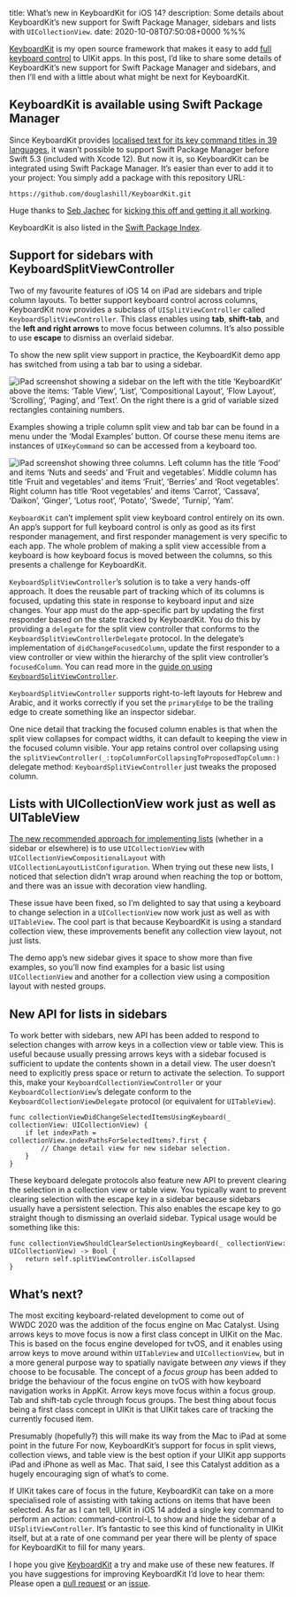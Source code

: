 title: What’s new in KeyboardKit for iOS 14?
description: Some details about KeyboardKit’s new support for Swift Package Manager, sidebars and lists with `UICollectionView`.
date: 2020-10-08T07:50:08+0000
%%%

[KeyboardKit][] is my open source framework that makes it easy to add [full keyboard control](/keyboard-control/) to UIKit apps. In this post, I’d like to share some details of KeyboardKit’s new support for Swift Package Manager and sidebars, and then I’ll end with a little about what might be next for KeyboardKit.

## KeyboardKit is available using Swift Package Manager

Since KeyboardKit provides [localised text for its key command titles in 39 languages](/localisation-using-apples-glossaries/), it wasn’t possible to support Swift Package Manager before Swift 5.3 (included with Xcode 12). But now it is, so KeyboardKit can be integrated using Swift Package Manager. It’s easier than ever to add it to your project: You simply add a package with this repository URL:

    https://github.com/douglashill/KeyboardKit.git

Huge thanks to [Seb Jachec](https://twitter.com/Iamsebj) for [kicking this off and getting it all working](https://github.com/douglashill/KeyboardKit/pull/10).

KeyboardKit is also listed in the [Swift Package Index](https://swiftpackageindex.com/douglashill/KeyboardKit).

## Support for sidebars with KeyboardSplitViewController

Two of my favourite features of iOS 14 on iPad are sidebars and triple column layouts. To better support keyboard control across columns, KeyboardKit now provides a subclass of `UISplitViewController` called `KeyboardSplitViewController`. This class enables using **tab**, **shift-tab**, and the **left and right arrows** to move focus between columns. It’s also possible to use **escape** to dismiss an overlaid sidebar.

To show the new split view support in practice, the KeyboardKit demo app has switched from using a tab bar to using a sidebar.

![iPad screenshot showing a sidebar on the left with the title ‘KeyboardKit’ above the items: ‘Table View’, ‘List’, ‘Compositional Layout’, ‘Flow Layout’, ‘Scrolling’, ‘Paging’, and ‘Text’. On the right there is a grid of variable sized rectangles containing numbers.](sidebar.png)

Examples showing a triple column split view and tab bar can be found in a menu under the ‘Modal Examples’ button. Of course these menu items are instances of `UIKeyCommand` so can be accessed from a keyboard too.

![iPad screenshot showing three columns. Left column has the title ‘Food’ and items ‘Nuts and seeds’ and ‘Fruit and vegetables’. Middle column has title ‘Fruit and vegetables’ and items ‘Fruit’, ‘Berries’ and ‘Root vegetables’. Right column has title ‘Root vegetables’ and items ‘Carrot’, ‘Cassava’, ‘Daikon’, ‘Ginger’, ‘Lotus root’, ‘Potato’, ‘Swede’, ‘Turnip’, ‘Yam’.](triple-column.png)

`KeyboardKit` can’t implement split view keyboard control entirely on its own. An app’s support for full keyboard control is only as good as its first responder management, and first responder management is very specific to each app. The whole problem of making a split view accessible from a keyboard is how keyboard focus is moved between the columns, so this presents a challenge for KeyboardKit.

`KeyboardSplitViewController`’s solution is to take a very hands-off approach. It does the reusable part of tracking which of its columns is focused, updating this state in response to keyboard input and size changes. Your app must do the app-specific part by updating the first responder based on the state tracked by KeyboardKit. You do this by providing a `delegate` for the split view controller that conforms to the `KeyboardSplitViewControllerDelegate` protocol. In the delegate’s implementation of `didChangeFocusedColumn`, update the first responder to a view controller or view within the hierarchy of the split view controller’s `focusedColumn`. You can read more in the [guide on using `KeyboardSplitViewController`](https://github.com/douglashill/KeyboardKit/blob/main/KeyboardKit/KeyboardSplitViewController.md).

`KeyboardSplitViewController` supports right-to-left layouts for Hebrew and Arabic, and it works correctly if you set the `primaryEdge` to be the trailing edge to create something like an inspector sidebar.

One nice detail that tracking the focused column enables is that when the split view collapses for compact widths, it can default to keeping the view in the focused column visible. Your app retains control over collapsing using the `splitViewController(_:topColumnForCollapsingToProposedTopColumn:)` delegate method: `KeyboardSplitViewController` just tweaks the proposed column.

## Lists with UICollectionView work just as well as UITableView

[The new recommended approach for implementing lists](https://pspdfkit.com/blog/2020/the-case-for-lists-in-uicollectionview/) (whether in a sidebar or elsewhere) is to use `UICollectionView` with `UICollectionViewCompositionalLayout` with `UICollectionLayoutListConfiguration`. When trying out these new lists, I noticed that selection didn’t wrap around when reaching the top or bottom, and there was an issue with decoration view handling.

These issue have been fixed, so I’m delighted to say that using a keyboard to change selection in a `UICollectionView` now work just as well as with `UITableView`. The cool part is that because KeyboardKit is using a standard collection view, these improvements benefit any collection view layout, not just lists.

The demo app’s new sidebar gives it space to show more than five examples, so you’ll now find examples for a basic list using `UICollectionView` and another for a collection view using a composition layout with nested groups.

## New API for lists in sidebars

To work better with sidebars, new API has been added to respond to selection changes with arrow keys in a collection view or table view. This is useful because usually pressing arrows keys with a sidebar focused is sufficient to update the contents shown in a detail view. The user doesn’t need to explicitly press space or return to activate the selection. To support this, make your `KeyboardCollectionViewController` or your `KeyboardCollectionView`’s delegate conform to the `KeyboardCollectionViewDelegate` protocol (or equivalent for `UITableView`).

<pre><code class="hljs"><span class="hljs-function"><span class="hljs-keyword">func</span> <span class="hljs-title">collectionViewDidChangeSelectedItemsUsingKeyboard</span><span class="hljs-params">(<span class="hljs-number">_</span> collectionView: UICollectionView)</span></span> {
    <span class="hljs-keyword">if</span> <span class="hljs-keyword">let</span> indexPath = collectionView.<span class="hljs-attribute">indexPathsForSelectedItems</span>?.<span class="hljs-attribute">first</span> {
        <span class="hljs-comment">// Change detail view for new sidebar selection.</span>
    }
}
</code></pre>

These keyboard delegate protocols also feature new API to prevent clearing the selection in a collection view or table view. You typically want to prevent clearing selection with the escape key in a sidebar because sidebars usually have a persistent selection. This also enables the escape key to go straight though to dismissing an overlaid sidebar. Typical usage would be something like this:

<pre><code class="hljs"><span class="hljs-function"><span class="hljs-keyword">func</span> <span class="hljs-title">collectionViewShouldClearSelectionUsingKeyboard</span><span class="hljs-params">(<span class="hljs-number">_</span> collectionView: UICollectionView)</span></span> -&gt; <span class="hljs-type">Bool</span> {
    <span class="hljs-keyword">return</span> <span class="hljs-keyword">self</span>.<span class="hljs-attribute">splitViewController</span>.<span class="hljs-attribute">isCollapsed</span>
}
</code></pre>

## What’s next?

The most exciting keyboard-related development to come out of WWDC 2020 was the addition of the focus engine on Mac Catalyst. Using arrows keys to move focus is now a first class concept in UIKit on the Mac. This is based on the focus engine developed for tvOS, and it enables using arrow keys to move around within `UITableView` and `UICollectionView`, but in a more general purpose way to spatially navigate between *any* views if they choose to be focusable. The concept of a *focus group* has been added to bridge the behaviour of the focus engine on tvOS with how keyboard navigation works in AppKit. Arrow keys move focus within a focus group. Tab and shift-tab cycle through focus groups. The best thing about focus being a first class concept in UIKit is that UIKit takes care of tracking the currently focused item.

Presumably (hopefully?) this will make its way from the Mac to iPad at some point in the future For now, KeyboardKit’s support for focus in split views, collection views, and table view is the best option if your UIKit app supports iPad and iPhone as well as Mac. That said, I see this Catalyst addition as a hugely encouraging sign of what’s to come.

If UIKit takes care of focus in the future, KeyboardKit can take on a more specialised role of assisting with taking actions on items that have been selected. As far as I can tell, UIKit in iOS 14 added a single key command to perform an action: command-control-L to show and hide the sidebar of a `UISplitViewController`. It’s fantastic to see this kind of functionality in UIKit itself, but at a rate of one command per year there will be plenty of space for KeyboardKit to fill for many years.

I hope you give [KeyboardKit][] a try and make use of these new features. If you have suggestions for improving KeyboardKit I’d love to hear them: Please open a [pull request](https://github.com/douglashill/KeyboardKit/pulls) or an [issue](https://github.com/douglashill/KeyboardKit/issues/new).

[KeyboardKit]: https://github.com/douglashill/KeyboardKit
